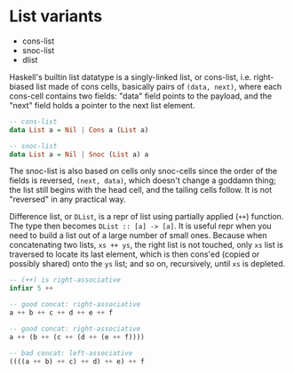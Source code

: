 # List variants

- cons-list
- snoc-list
- dlist

Haskell's builtin list datatype is a singly-linked list, or cons-list, i.e. right-biased list made of cons cells, basically pairs of `(data, next)`, where each cons-cell contains two fields: "data" field points to the payload, and the "next" field holds a pointer to the next list element.

```hs
-- cons-list
data List a = Nil | Cons a (List a)

-- snoc-list
data List a = Nil | Snoc (List a) a
```

The snoc-list is also based on cells only snoc-cells since the order of the fields is reversed, `(next, data)`, which doesn't change a goddamn thing; the list still begins with the head cell, and the tailing cells follow. It is not "reversed" in any practical way.

Difference list, or `DList`, is a repr of list using partially applied (`++`) function. The type then becomes `DList :: [a] -> [a]`. It is useful repr when you need to build a list out of a large number of small ones. Because when concatenating two lists, `xs ++ ys`, the right list is not touched, only `xs` list is traversed to locate its last element, which is then cons'ed (copied or possibly shared) onto the `ys` list; and so on, recursively, until `xs` is depleted.

```hs
-- (++) is right-associative
infixr 5 ++

-- good concat: right-associative
a ++ b ++ c ++ d ++ e ++ f

-- good concat: right-associative
a ++ (b ++ (c ++ (d ++ (e ++ f))))

-- bad concat: left-associative
((((a ++ b) ++ c) ++ d) ++ e) ++ f
```
